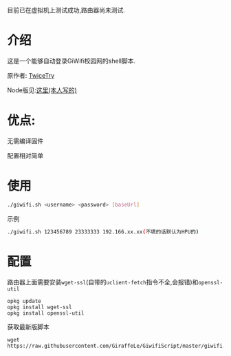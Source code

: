 目前已在虚拟机上测试成功,路由器尚未测试.

# 介绍

这是一个能够自动登录GiWifi校园网的shell脚本.


原作者: [TwiceTry](https://github.com/TwiceTry)

Node版见:[这里(本人写的)](https://github.com/GiraffeLe/Auto-Giwifi)

# 优点:

无需编译固件

配置相对简单

# 使用

```bash
./giwifi.sh <username> <password> [baseUrl]
```
示例
```bash
./giwifi.sh 123456789 23333333 192.166.xx.xx(不填的话默认为HPU的)
```

# 配置

路由器上面需要安装`wget-ssl`(自带的`uclient-fetch`指令不全,会报错)和`openssl-util`
```
opkg update
opkg install wget-ssl
opkg install openssl-util
```

获取最新版脚本
```
wget https://raw.githubusercontent.com/GiraffeLe/GiwifiScript/master/giwifi.sh
```



